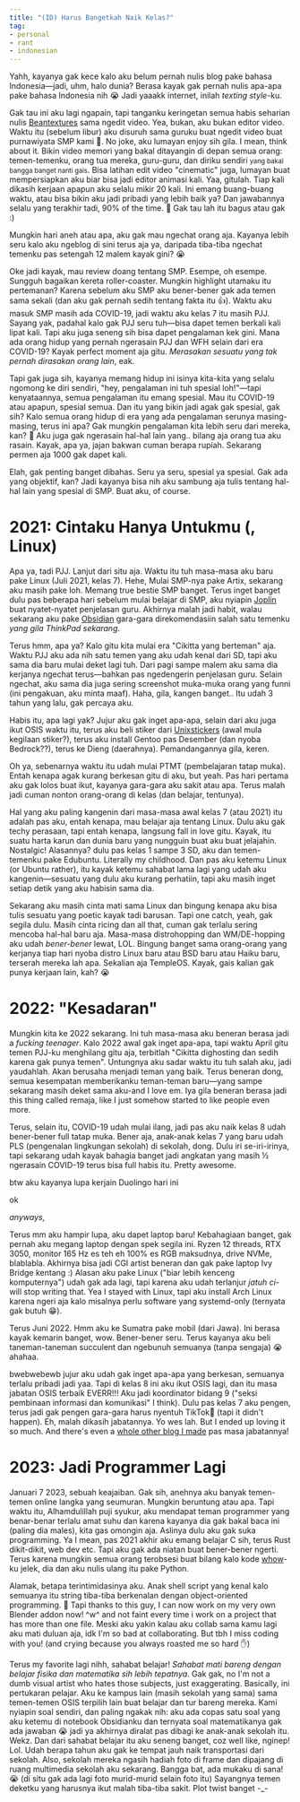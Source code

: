 ```yaml
---
title: "(ID) Harus Bangetkah Naik Kelas?"
tag:
- personal
- rant
- indonesian
---
```


Yahh, kayanya gak kece kalo aku belum pernah nulis blog pake bahasa Indonesia—jadi, uhm, halo dunia? Berasa kayak gak pernah nulis apa-apa pake bahasa Indonesia nih 😭 Jadi yaaakk internet, inilah *texting style*-ku.

Gak tau ini aku lagi ngapain, tapi tanganku keringetan semua habis seharian nulis [Beantextures](/blog/beantextures-devlog-2/) sama ngedit video. Yea, bukan, aku bukan editor video. Waktu itu (sebelum libur) aku disuruh sama guruku buat ngedit video buat purnawiyata SMP kami 🥲. No joke, aku lumayan enjoy sih gila. I mean, think about it. Bikin video memori yang bakal ditayangin di depan semua orang: temen-temenku, orang tua mereka, guru-guru, dan diriku sendiri <small>yang bakal bangga banget nanti gais</small>. Bisa latihan edit video "cinematic" juga, lumayan buat mempersiapkan aku biar bisa jadi editor animasi kali. Yaa, gitulah. Tiap kali dikasih kerjaan apapun aku selalu mikir 20 kali. Ini emang buang-buang waktu, atau bisa bikin aku jadi pribadi yang lebih baik ya? Dan jawabannya selalu yang terakhir tadi, 90% of the time. 🗿 Gak tau lah itu bagus atau gak :)

Mungkin hari aneh atau apa, aku gak mau ngechat orang aja. Kayanya lebih seru kalo aku ngeblog di sini terus aja ya, daripada tiba-tiba ngechat temenku pas setengah 12 malem kayak gini? 😭

Oke jadi kayak, mau review doang tentang SMP. Esempe, oh esempe. Sungguh bagaikan kereta roller-coaster. Mungkin highlight utamaku itu pertemanan? Karena sebelum aku SMP aku bener-bener gak ada temen sama sekali (dan aku gak pernah sedih tentang fakta itu 👍). Waktu aku masuk SMP masih ada COVID-19, jadi waktu aku kelas 7 itu masih PJJ. Sayang yak, padahal kalo gak PJJ seru tuh—bisa dapet temen berkali kali lipat kali. Tapi aku juga seneng sih bisa dapet pengalaman kek gini. Mana ada orang hidup yang pernah ngerasain PJJ dan WFH selain dari era COVID-19? Kayak perfect moment aja gitu. *Merasakan sesuatu yang tak pernah dirasakan orang lain*, eak. 

Tapi gak juga sih, kayanya memang hidup ini isinya kita-kita yang selalu ngomong ke diri sendiri, "hey, pengalaman ini tuh spesial loh!"—tapi kenyataannya, semua pengalaman itu emang spesial. Mau itu COVID-19 atau apapun, spesial semua. Dan itu yang bikin jadi agak gak spesial, gak sih? Kalo semua orang hidup di era yang ada pengalaman serunya masing-masing, terus ini apa? Gak mungkin pengalaman kita lebih seru dari mereka, kan? 🙂 Aku juga gak ngerasain hal-hal lain yang.. bilang aja orang tua aku rasain. Kayak, apa ya, jajan bakwan cuman berapa rupiah. Sekarang permen aja 1000 gak dapet kali.

Elah, gak penting banget dibahas. Seru ya seru, spesial ya spesial. Gak ada yang objektif, kan? Jadi kayanya bisa nih aku sambung aja tulis tentang hal-hal lain yang spesial di SMP. Buat aku, of course.

# 2021: Cintaku Hanya Untukmu (, Linux)

Apa ya, tadi PJJ. Lanjut dari situ aja. Waktu itu tuh masa-masa aku baru pake Linux (Juli 2021, kelas 7). Hehe, Mulai SMP-nya pake Artix, sekarang aku masih pake loh. Memang true bestie SMP banget. Terus inget banget dulu pas beberapa hari sebelum mulai belajar di SMP, aku nyiapin [Joplin](https://joplinapp.org/) buat nyatet-nyatet penjelasan guru. Akhirnya malah jadi habit, walau sekarang aku pake [Obsidian](https://obsidian.md/) gara-gara direkomendasiin salah satu temenku *yang gila ThinkPad sekarang*.

Terus hmm, apa ya? Kalo gitu kita mulai era "Cikitta yang berteman" aja. Waktu PJJ aku ada nih satu temen yang aku udah kenal dari SD, tapi aku sama dia baru mulai deket lagi tuh. Dari pagi sampe malem aku sama dia kerjanya ngechat terus—bahkan pas ngedengerin penjelasan guru. Selain ngechat, aku sama dia juga sering screenshot muka-muka orang yang funni (ini pengakuan, aku minta maaf). Haha, gila, kangen banget.. Itu udah 3 tahun yang lalu, gak percaya aku.

Habis itu, apa lagi yak? Jujur aku gak inget apa-apa, selain dari aku juga ikut OSIS waktu itu, terus aku beli stiker dari [Unixstickers](https://unixstickers) (awal mula kegilaan stiker?), terus aku install Gentoo pas Desember (dan nyoba Bedrock??), terus ke Dieng (daerahnya). Pemandangannya gila, keren.

Oh ya, sebenarnya waktu itu udah mulai PTMT (pembelajaran tatap muka). Entah kenapa agak kurang berkesan gitu di aku, but yeah. Pas hari pertama aku gak lolos buat ikut, kayanya gara-gara aku sakit atau apa. Terus malah jadi cuman nonton orang-orang di kelas (dan belajar, tentunya).

Hal yang aku paling kangenin dari masa-masa awal kelas 7 (atau 2021) itu adalah pas aku, entah kenapa, mau belajar aja tentang Linux. Dulu aku gak techy perasaan, tapi entah kenapa, langsung fall in love gitu. Kayak, itu suatu harta karun dan dunia baru yang nungguin buat aku buat jelajahin. Nostalgic! Alasannya? dulu pas kelas 1 sampe 3 SD, aku dan temen-temenku pake Edubuntu. Literally my childhood. Dan pas aku ketemu Linux (or Ubuntu rather), itu kayak ketemu sahabat lama lagi yang udah aku kangenin—sesuatu yang dulu aku kurang perhatiin, tapi aku masih inget setiap detik yang aku habisin sama dia.

Sekarang aku masih cinta mati sama Linux dan bingung kenapa aku bisa tulis sesuatu yang poetic kayak tadi barusan. Tapi one catch, yeah, gak segila dulu. Masih cinta ricing dan all that, cuman gak terlalu sering mencoba hal-hal baru aja. Masa-masa distrohopping dan WM/DE-hopping aku udah *bener-bener* lewat, LOL. Bingung banget sama orang-orang yang kerjanya tiap hari nyoba distro Linux baru atau BSD baru atau Haiku baru, terserah mereka lah apa. Sekalian aja TempleOS. Kayak, gais kalian gak punya kerjaan lain, kah? 😭


# 2022: "Kesadaran"


Mungkin kita ke 2022 sekarang. Ini tuh masa-masa aku beneran berasa jadi a *fucking teenager*. Kalo 2022 awal gak inget apa-apa, tapi waktu April gitu temen PJJ-ku menghilang gitu aja, terbitlah "Cikitta dighosting dan sedih karena gak punya temen". Untungnya aku sadar waktu itu tuh salah aku, jadi yaudahlah. Akan berusaha menjadi teman yang baik. Terus beneran dong, semua kesempatan memberikanku teman-teman baru—yang sampe sekarang masih deket sama aku-and I love em. Iya gila beneran berasa jadi this thing called remaja, like I just somehow started to like people even more.

Terus, selain itu, COVID-19 udah mulai ilang, jadi pas aku naik kelas 8 udah bener-bener full tatap muka. Bener aja, anak-anak kelas 7 yang baru udah PLS (pengenalan lingkungan sekolah) di sekolah, dong. Dulu iri se-iri-irinya, tapi sekarang udah kayak bahagia banget jadi angkatan yang masih ½ ngerasain COVID-19 terus bisa full habis itu. Pretty awesome.

btw aku kayanya lupa kerjain Duolingo hari ini

ok

*anyways,*

Terus mm aku hampir lupa, aku dapet laptop baru! Kebahagiaan banget, gak pernah aku megang laptop dengan spek segila ini. Ryzen 12 threads, RTX 3050, monitor 165 Hz es teh eh 100% es RGB maksudnya, drive NVMe, blablabla. Akhirnya bisa jadi CGI artist beneran dan gak pake laptop Ivy Bridge kentang :) Alasan aku pake Linux ("biar lebih kenceng komputernya") udah gak ada lagi, tapi karena aku udah terlanjur *jatuh ci*- will stop writing that. Yea I stayed with Linux, tapi aku install Arch Linux karena ngeri aja kalo misalnya perlu software yang systemd-only (ternyata gak butuh 😁).

Terus Juni 2022. Hmm aku ke Sumatra pake mobil (dari Jawa). Ini berasa kayak kemarin banget, wow. Bener-bener seru. Terus kayanya aku beli taneman-taneman succulent dan ngebunuh semuanya (tanpa sengaja) 😭 ahahaa.

bwebwebewb jujur aku udah gak inget apa-apa yang berkesan, semuanya terlalu pribadi jadi yaa. Tapi di kelas 8 ini aku ikut OSIS lagi, dan itu masa jabatan OSIS terbaik EVERR!!! Aku jadi koordinator bidang 9 ("seksi pembinaan informasi dan komunikasi" I think). Dulu pas kelas 7 aku pengen, terus jadi gak pengen gara-gara harus nyentuh TikTok🤮 (tapi it didn't happen). Eh, malah dikasih jabatannya. Yo wes lah. But I ended up loving it so much. And there's even a [whole other blog I made](https://osisphi.wordpress.com) pas masa jabatannya!

# 2023: Jadi Programmer Lagi

Januari 7 2023, sebuah keajaiban. Gak sih, anehnya aku banyak temen-temen online langka yang seumuran. Mungkin beruntung atau apa. Tapi waktu itu, Alhamdulillah puji syukur, aku mendapat teman programmer yang benar-benar terlalu amat suhu dan karena kayanya dia gak bakal baca ini (paling dia males), kita gas omongin aja. Aslinya dulu aku gak suka programming. Ya I mean, pas 2021 akhir aku emang belajar C sih, terus Rust dikit-dikit, web dev etc. Tapi aku gak ada niatan buat bener-bener ngerti. Terus karena mungkin semua orang terobsesi buat bilang kalo kode [whow](https://github.com/Daringcuteseal/whow)-ku jelek, dia dan aku nulis ulang itu pake Python.

Alamak, betapa terintimidasinya aku. Anak shell script yang kenal kalo semuanya itu string tiba-tiba berkenalan dengan object-oriented programming. 🗿 Tapi thanks to this guy, I can now work on my very own Blender addon now! ^w^ and not faint every time i work on a project that has more than one file. Meski aku yakin kalau aku collab sama kamu lagi aku mati duluan aja, idk I'm so bad at collaborating. But tbh I miss coding with you! (and crying because you always roasted me so hard ✋)

Terus my favorite lagi nihh, sahabat belajar! *Sahabat mati bareng dengan belajar fisika dan matematika sih lebih tepatnya*. Gak gak, no I'm not a dumb visual artist who hates those subjects, just exaggerating. Basically, ini pertukaran pelajar. Aku ke kampus lain (masih sekolah yang sama) sama temen-temen OSIS terpilih lain buat belajar dan tur bareng mereka. Kami nyiapin soal sendiri, dan paling ngakak nih: aku ada copas satu soal yang aku ketemu di notebook Obsidianku dan ternyata soal matematikanya gak ada jawaban 😭 jadi ya akhirnya diralat pas dibagi ke anak-anak sekolah itu. Wekz. Dan dari sahabat belajar itu aku seneng banget, coz well like, nginep! Lol. Udah berapa tahun aku gak ke tempat jauh naik transportasi dari sekolah. Also, sekolah mereka ngasih hadiah foto di frame dan dipajang di ruang multimedia sekolah aku sekarang. Bangga bat, ada mukaku di sana! 😭 (di situ gak ada lagi foto murid-murid selain foto itu) Sayangnya temen deketku yang harusnya ikut malah tiba-tiba sakit. Plot twist banget -_-



